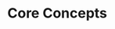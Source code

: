 # Core Concepts

<style lang="css">
  .class-name {
    color: #194d33 !important;
  }
   .tag {
     color: red !important;
   }
</style>
